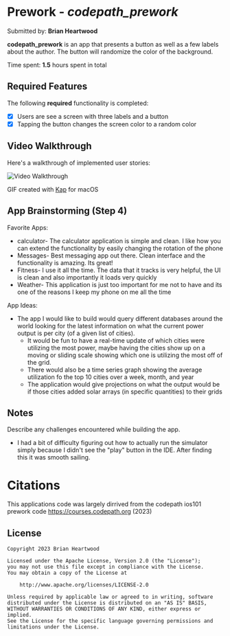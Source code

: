 # Prework - *codepath_prework*

Submitted by: **Brian Heartwood**

**codepath_prework** is an app that presents a button as well as a few labels about the author. The button will randomize the color of the background.

Time spent: **1.5** hours spent in total

## Required Features

The following **required** functionality is completed:

- [x] Users are see a screen with three labels and a button
- [x] Tapping the button changes the screen color to a random color
 
## Video Walkthrough

Here's a walkthrough of implemented user stories:

<img src='gifs/kap.gif' title='Video Walkthrough' width='' alt='Video Walkthrough' />

GIF created with [Kap](https://getkap.co/) for macOS


## App Brainstorming (Step 4)
Favorite Apps:
- calculator- The calculator application is simple and clean. I like how you can extend the functionality by easily changing the rotation of the phone
- Messages- Best messaging app out there. Clean interface and the functionality is amazing. Its great!
- Fitness- I use it all the time. The data that it tracks is very helpful, the UI is clean and also importantly it loads very quickly
- Weather- This application is just too important for me not to have and its one of the reasons I keep my phone on me all the time  

App Ideas:
- The app I would like to build would query different databases around the world looking for the latest information on what the current power output is per city (of a given list of cities). 
  - It would be fun to have a real-time update of which cities were utilizing the most power, maybe having the cities show up on a moving or sliding scale showing which one is utilizing the most off of the grid. 
  - There would also be a time series graph showing the average utilization fo the top 10 cities over a week, month, and year
  - The application would give projections on what the output would be if those cities added solar arrays (in specific quantities) to their grids

## Notes

Describe any challenges encountered while building the app.
- I had a bit of difficulty figuring out how to actually run the simulator simply because I didn't see the "play" button in the IDE. After finding this it was smooth sailing.

# Citations
This applications code was largely dirrived from the codepath ios101 prework code
https://courses.codepath.org (2023)

## License

    Copyright 2023 Brian Heartwood

    Licensed under the Apache License, Version 2.0 (the "License");
    you may not use this file except in compliance with the License.
    You may obtain a copy of the License at

        http://www.apache.org/licenses/LICENSE-2.0

    Unless required by applicable law or agreed to in writing, software
    distributed under the License is distributed on an "AS IS" BASIS,
    WITHOUT WARRANTIES OR CONDITIONS OF ANY KIND, either express or implied.
    See the License for the specific language governing permissions and
    limitations under the License.
